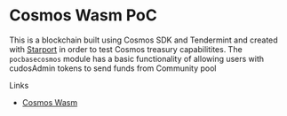# Cosmos Wasm PoC

This is a blockchain built using Cosmos SDK and Tendermint and created with [Starport](https://github.com/tendermint/starport) in order to test Cosmos treasury capabilitites. The `pocbasecosmos` module has a basic functionality of allowing users with cudosAdmin tokens to send funds from Community pool 

Links

* [Cosmos Wasm](https://cosmwasm.com/)
